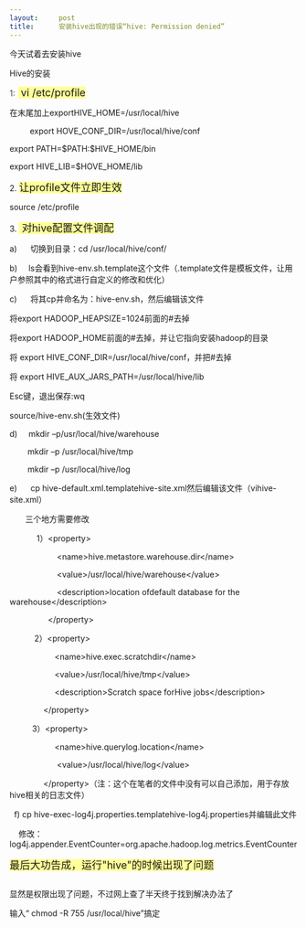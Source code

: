 ```yaml
---
layout:     post
title:      安装hive出现的错误“hive: Permission denied”
---
```

<div id="article_content" class="article_content clearfix csdn-tracking-statistics" data-pid="blog" data-mod="popu_307" data-dsm="post">
								            <link rel="stylesheet" href="https://csdnimg.cn/release/phoenix/template/css/ck_htmledit_views-f76675cdea.css">
						<div class="htmledit_views" id="content_views">
                
<p>今天试着去安装hive</p>
<p></p>
<p>Hive的安装</p>
<p><span style="color:#444444;background:#FFFFFF;">1:</span><span><span style="font-size:18px;"><span style="background-color:#FFFFFF;"> </span><span style="background-color:rgb(255,255,153);"> vi /etc/profile</span></span></span></p>
<p>在末尾加上exportHIVE_HOME=/usr/local/hive</p>
<p>         export HOVE_CONF_DIR=/usr/local/hive/conf</p>
<p>export PATH=$PATH:$HIVE_HOME/bin</p>
<p>export HIVE_LIB=$HOVE_HOME/lib</p>
<p>2. <span style="font-size:18px;background-color:rgb(255,255,153);">让profile文件立即生效</span></p>
<p>source /etc/profile</p>
<p>3. <span style="font-size:18px;background-color:rgb(255,255,153);"> 对hive配置文件调配</span></p>
<p>a)      切换到目录：cd /usr/local/hive/conf/</p>
<p>b)     ls会看到hive-env.sh.template这个文件（.template文件是模板文件，让用户参照其中的格式进行自定义的修改和优化）</p>
<p>c)      将其cp并命名为：hive-env.sh，然后编辑该文件</p>
<p>将export HADOOP_HEAPSIZE=1024前面的#去掉</p>
<p>将export HADOOP_HOME前面的#去掉，并让它指向安装hadoop的目录</p>
<p>将 export HIVE_CONF_DIR=/usr/local/hive/conf，并把#去掉</p>
<p>将 export HIVE_AUX_JARS_PATH=/usr/local/hive/lib</p>
<p>Esc键，退出保存:wq</p>
<p>source/hive-env.sh(生效文件)</p>
<p>d)     mkdir –p/usr/local/hive/warehouse</p>
<p>        mkdir –p /usr/local/hive/tmp</p>
<p>        mkdir –p /usr/local/hive/log</p>
<p>e)      cp hive-default.xml.templatehive-site.xml然后编辑该文件（vihive-site.xml）</p>
<p>       三个地方需要修改</p>
<p align="left">            1）&lt;property&gt;</p>
<p align="left">                     &lt;name&gt;hive.metastore.warehouse.dir&lt;/name&gt;</p>
<p align="left">                     &lt;value&gt;/usr/local/hive/warehouse&lt;/value&gt;</p>
<p align="left">                     &lt;description&gt;location ofdefault database for the warehouse&lt;/description&gt;</p>
<p align="left">                 &lt;/property&gt;</p>
<p align="left">           2）&lt;property&gt;</p>
<p align="left">                    &lt;name&gt;hive.exec.scratchdir&lt;/name&gt;</p>
<p align="left">                    &lt;value&gt;/usr/local/hive/tmp&lt;/value&gt;</p>
<p align="left">                    &lt;description&gt;Scratch space forHive jobs&lt;/description&gt;</p>
<p align="left">               &lt;/property&gt;</p>
<p align="left">          3）&lt;property&gt;</p>
<p align="left">                    &lt;name&gt;hive.querylog.location&lt;/name&gt;</p>
<p align="left">                     &lt;value&gt;/usr/local/hive/log&lt;/value&gt;</p>
<p align="left">               &lt;/property&gt;（注：这个在笔者的文件中没有可以自己添加，用于存放hive相关的日志文件）</p>
<p align="left">  f) cp hive-exec-log4j.properties.templatehive-log4j.properties并编辑此文件</p>
<p align="left">    修改：    log4j.appender.EventCounter=org.apache.hadoop.log.metrics.EventCounter</p>
<p align="left"><span style="font-size:18px;background-color:rgb(255,255,153);">最后大功告成，运行"hive"的时候出现了问题</span></p>
<p align="left"><img src="https://img-blog.csdn.net/20131218203414468" alt=""><br></p>
<p align="left">显然是权限出现了问题，不过网上查了半天终于找到解决办法了</p>
<p align="left">输入“ chmod -R 755 /usr/local/hive”搞定</p>
<p align="left"><img src="https://img-blog.csdn.net/20131218203432140" alt=""><br></p>
<br>            </div>
                </div>